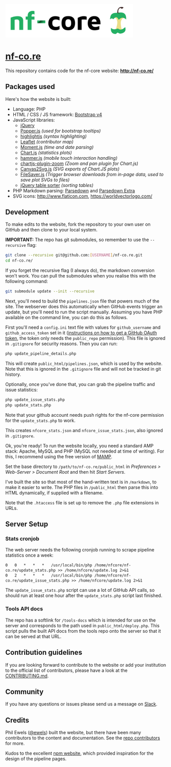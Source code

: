 <img src="public_html/assets/img/logo/nf-core-logo.png" width="400">

# [nf-co.re](https://github.com/nf-core/nf-co.re)

This repository contains code for the nf-core website: **http://nf-co.re/**

## Packages used

Here's how the website is built:

* Language: PHP
* HTML / CSS / JS framework: [Bootstrap v4](http://getbootstrap.com/)
* JavaScript libraries:
    * [jQuery](https://jquery.com/)
    * [Popper.js](https://popper.js.org/) _(used for bootstrap tooltips)_
    * [highlightjs](https://highlightjs.org/) _(syntax highlighting)_
    * [Leaflet](https://leafletjs.com/) _(contributor map)_
    * [Moment.js](https://momentjs.com/) _(time and date parsing)_
    * [Chart.js](https://www.chartjs.org/) _(statistics plots)_
    * [hammer.js](https://hammerjs.github.io/) _(mobile touch interaction handling)_
    * [chartjs-plugin-zoom](https://github.com/chartjs/chartjs-plugin-zoom) _(Zoom and pan plugin for Chart.js)_
    * [Canvas2Svg.js](https://gliffy.github.io/canvas2svg/) _(SVG exports of Chart.JS plots)_
    * [FileSaver.js](https://github.com/eligrey/FileSaver.js/) _(Trigger browser downloads from in-page data, used to save plot SVGs to files)_
    * [jQuery table sorter](https://mottie.github.io/tablesorter/) _(sorting tables)_
* PHP Markdown parsing: [Parsedown](https://github.com/erusev/parsedown/) and [Parsedown Extra](https://github.com/erusev/parsedown-extra/)
* SVG icons: http://www.flaticon.com, https://worldvectorlogo.com/

## Development

To make edits to the website, fork the repository to your own user on GitHub and then clone to your local system.

**IMPORTANT:** The repo has git submodules, so remember to use the `--recursive` flag:

```bash
git clone --recursive git@github.com:[USERNAME]/nf-co.re.git
cd nf-co.re/
```

If you forget the recursive flag (I always do), the markdown conversion won't work. You can pull the submodules when you realise this with the following command:

```bash
git submodule update --init --recursive
```

Next, you'll need to build the `pipelines.json` file that powers much of the site. The webserver does this automatically when GitHub events trigger an update, but you'll need to run the script manually. Assuming you have PHP available on the command line, you can do this as follows.

First you'll need a `config.ini` text file with values for `github_username` and `github_access_token` set in it
([instructions on how to get a GitHub OAuth token](https://help.github.com/en/github/authenticating-to-github/creating-a-personal-access-token-for-the-command-line),
the token only needs the `public_repo` permission). This file is ignored in `.gitignore` for security reasons. Then you can run:

```bash
php update_pipeline_details.php
```

This will create `public_html/pipelines.json`, which is used by the website.
Note that this is ignored in the `.gitignore` file and will not be tracked in git history.

Optionally, once you've done that, you can grab the pipeline traffic and issue statistics:

```bash
php update_issue_stats.php
php update_stats.php
```

Note that your github account needs push rights for the nf-core permission for the `update_stats.php` to work.

This creates `nfcore_stats.json` and `nfcore_issue_stats.json`, also ignored in `.gitignore`.

Ok, you're ready! To run the website locally, you need a standard AMP stack: Apache, MySQL and PHP (MySQL not needed at time of writing). For this, I recommend using the free version of [MAMP](https://www.mamp.info/en/).

Set the base directory to `/path/to/nf-co.re/public_html` in _Preferences > Web-Server > Document Root_ and then hit _Start Servers_.

I've built the site so that most of the hand-written text is in `/markdown`, to make it easier to write. The PHP files in `/public_html` then parse this into HTML dynamically, if supplied with a filename.

Note that the `.htaccess` file is set up to remove the `.php` file extensions in URLs.

## Server Setup

### Stats cronjob

The web server needs the following cronjob running to scrape pipeline statistics once a week:

```
0	0	*	*	*	/usr/local/bin/php /home/nfcore/nf-co.re/update_stats.php >> /home/nfcore/update.log 2>&1
0	2	*	*	*	/usr/local/bin/php /home/nfcore/nf-co.re/update_issue_stats.php >> /home/nfcore/update.log 2>&1
```

The `update_issue_stats.php` script can use a lot of GitHub API calls, so should run at least one hour after the `update_stats.php` script last finished.

### Tools API docs

The repo has a softlink for `/tools-docs` which is intended for use on the server and corresponds to the path used in `public_html/deploy.php`. This script pulls the built API docs from the tools repo onto the server so that it can be served at that URL.

## Contribution guidelines

If you are looking forward to contribute to the website or add your institution to the official list of contributors, please have a look at the [CONTRIBUTING.md](./.github/CONTRIBUTING.md).

## Community

If you have any questions or issues please send us a message on [Slack](https://nf-co.re/join/slack).

## Credits

Phil Ewels ([@ewels](http://github.com/ewels/)) built the website, but there have been many contributors to the content and documentation. See the [repo contributors](https://github.com/nf-core/nf-co.re/graphs/contributors) for more.

Kudos to the excellent [npm website](https://www.npmjs.com), which provided inspiration for the design of the pipeline pages.
